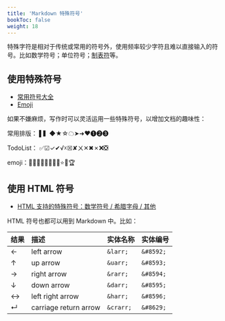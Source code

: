 ```yaml
---
title: 'Markdown 特殊符号'
bookToc: false
weight: 18
---
```


特殊字符是相对于传统或常用的符号外，使用频率较少字符且难以直接输入的符号。比如数学符号；单位符号；[制表符](https://baike.baidu.com/item/制表符/7337607)等。

## 使用特殊符号

- [常用符号大全](http://www.fhdq.net/)
- [Emoji](https://emojipedia.org/)

如果不嫌麻烦，写作时可以灵活运用一些特殊符号，以增加文档的趣味性：

常用排版： ▌▍◆★☆☁➤➜❤➊➋➌

TodoList： ✅☑✓✔√☓☒✘ㄨ✕✖✗❌❎

emoji：🌹🍀🌙🍂🍃🌷💎🔥⭐🍄🏆

## 使用 HTML 符号

- [HTML 支持的特殊符号：数学符号 / 希腊字母 / 其他](https://www.w3school.com.cn/tags/html_ref_symbols.html)

HTML 符号也都可以用到 Markdown 中。比如：

| 结果 | 描述                | 实体名称 | 实体编号 |
| :--- | :------------------ | :------- | :------- |
| ←    | left arrow            | `&larr;`  | `&#8592;` |
| ↑    | up arrow              | `&uarr;`  | `&#8593;` |
| →    | right arrow           | `&rarr;`  | `&#8594;` |
| ↓    | down arrow            | `&darr;`  | `&#8595;` |
| ↔    | left right arrow      | `&harr;`  | `&#8596;` |
| ↵    | carriage return arrow | `&crarr;` | `&#8629;` |